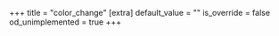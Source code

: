 +++
title = "color_change"
[extra]
default_value = ""
is_override = false
od_unimplemented = true
+++